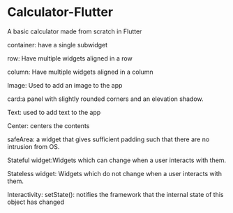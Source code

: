 # Calculator-Flutter
A basic calculator made from scratch in Flutter

container: have a single subwidget

row:
Have multiple widgets aligned in a row

column:
Have multiple widgets aligned in a column

Image:
Used to add an image to the app

card:a panel with slightly rounded corners and an elevation shadow.

Text: used to add text to the app

Center: centers the contents

safeArea: a widget that gives sufficient padding such that there are no intrusion from OS.

Stateful widget:Widgets which can change when a user interacts with them.

Stateless widget: Widgets which do not change when a user interacts with them.

Interactivity:
setState(): notifies the framework that the internal state of this object has changed 
